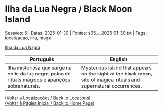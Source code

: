 
# Ilha da Lua Negra / Black Moon Island

Sessões: 5 | Datas: 2025-01-30 | Fontes: s05_-_2025-01-30.txt | Tags: localizacao, ilha, magia

[Ilha da Lua Negra](ilha_da_lua_negra.png)

| Português | English |
|-----------|---------|
| Ilha misteriosa que surge na noite da lua negra, palco de rituais mágicos e aparições sobrenaturais. | Mysterious island that appears on the night of the black moon, site of magical rituals and supernatural occurrences. |

[(Voltar a Localizações / Back to Locations)](localizacoes.md)  
[(Voltar à Página Inicial / Back to Home Page)](home.md)

